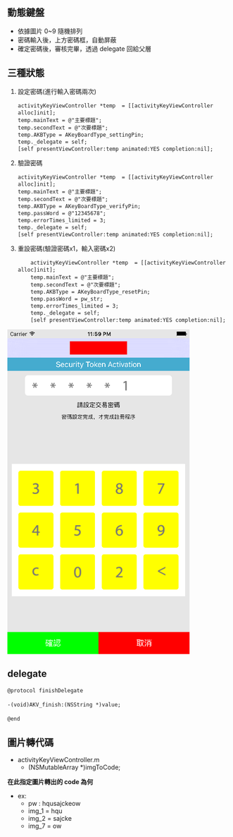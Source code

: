 ## 動態鍵盤

- 依據圖片 0~9 隨機排列
- 密碼輸入後，上方密碼框，自動屏蔽
- 確定密碼後，審核完畢，透過 delegate 回給父層

## 三種狀態
1. 設定密碼(進行輸入密碼兩次)

	```
	activityKeyViewController *temp  = [[activityKeyViewController alloc]init];
    temp.mainText = @"主要標題";
    temp.secondText = @"次要標題";
    temp.AKBType = AKeyBoardType_settingPin;
    temp._delegate = self;
    [self presentViewController:temp animated:YES completion:nil];
	```
2. 驗證密碼

	```
	activityKeyViewController *temp  = [[activityKeyViewController alloc]init];
    temp.mainText = @"主要標題";
    temp.secondText = @"次要標題";
    temp.AKBType = AKeyBoardType_verifyPin;
    temp.passWord = @"12345678";
    temp.errorTimes_limited = 3;
    temp._delegate = self;
    [self presentViewController:temp animated:YES completion:nil];
	```
3. 重設密碼(驗證密碼x1，輸入密碼x2)

	```
		activityKeyViewController *temp  = [[activityKeyViewController alloc]init];
	    temp.mainText = @"主要標題";
	    temp.secondText = @"次要標題";
	    temp.AKBType = AKeyBoardType_resetPin;
	    temp.passWord = pw_str;
	    temp.errorTimes_limited = 3;
	    temp._delegate = self;
	    [self presentViewController:temp animated:YES completion:nil];
	```

![img](img.png)

## delegate

```
@protocol finishDelegate

-(void)AKV_finish:(NSString *)value;

@end
```

## 圖片轉代碼

- activityKeyViewController.m
	- (NSMutableArray *)imgToCode;

**在此指定圖片轉出的 code 為何**

- ex:
	- pw : hqusajckeow
	- img_1 = hqu
	- img_2 = sajcke
	- img_7 = ow